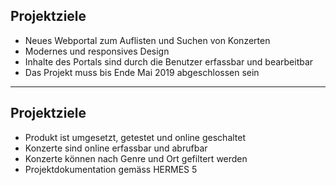 ## Projektziele

- Neues Webportal zum Auflisten und Suchen von Konzerten
- Modernes und responsives Design
- Inhalte des Portals sind durch die Benutzer erfassbar und bearbeitbar
- Das Projekt muss bis Ende Mai 2019 abgeschlossen sein

---

## Projektziele

- Produkt ist umgesetzt, getestet und online geschaltet
- Konzerte sind online erfassbar und abrufbar
- Konzerte können nach Genre und Ort gefiltert werden
- Projektdokumentation gemäss HERMES 5
